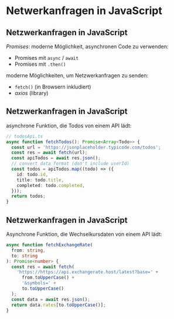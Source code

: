 # Netwerkanfragen in JavaScript

## Netzwerkanfragen in JavaScript

_Promises_: moderne Möglichkeit, asynchronen Code zu verwenden:

- Promises mit `async` / `await`
- Promises mit `.then()`

moderne Möglichkeiten, um Netzwerkanfragen zu senden:

- `fetch()` (in Browsern inkludiert)
- _axios_ (library)

## Netzwerkanfragen in JavaScript

asynchrone Funktion, die Todos von einem API lädt:

```ts
// todosApi.ts
async function fetchTodos(): Promise<Array<Todo>> {
  const url = 'https://jsonplaceholder.typicode.com/todos';
  const res = await fetch(url);
  const apiTodos = await res.json();
  // convert data format (don't include userId)
  const todos = apiTodos.map((todo) => ({
    id: todo.id,
    title: todo.title,
    completed: todo.completed,
  }));
  return todos;
}
```

## Netzwerkanfragen in JavaScript

Asynchrone Funktion, die Wechselkursdaten von einem API lädt:

```ts
async function fetchExchangeRate(
  from: string,
  to: string
): Promise<number> {
  const res = await fetch(
    'https://https://api.exchangerate.host/latest?base=' +
      from.toUpperCase() +
      '&symbols=' +
      to.toUpperCase()
  );
  const data = await res.json();
  return data.rates[to.toUpperCase()];
}
```
